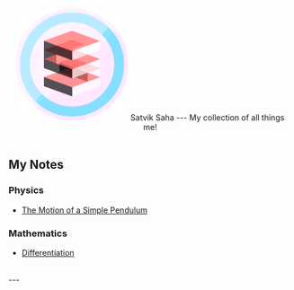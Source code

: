 <link href="https://file.myfontastic.com/kUVLXKmpzM24jFhpdaJJyT/icons.css" rel="stylesheet">
<link href="styles.css" rel="stylesheet">

<center>
	<img src="images/cube.png" alt="Cube" style="width: 200px;"/>
Satvik Saha
---
My collection of all things me!
</center>
<br>

## My Notes

### Physics
* [The Motion of a Simple Pendulum](physics/pendulum.html)

### Mathematics
* [Differentiation](math/differentiation.html)


<br>
---
<center>
	<a id="social" href="mailto:sahasatvik@gmail.com"><i class="icon icon-gmail"></i></a>
	<a id="social" href="https://www.quora.com/profile/Satvik-Saha"><i class="icon icon-quora"></i></a>
	<a id="social" href="https://medium.com/@sahasatvik"><i class="icon icon-medium"></i></a>
	<a id="social" href="https://github.com/sahasatvik/"><i class="icon icon-github"></i></a>
	<a id="social" href="http://stackoverflow.com/users/5589030/satvik-saha"><i class="icon icon-stack-overflow"></i></a>
	<a id="social" href="https://plus.google.com/u/0/114842405913299374026"><i class="icon icon-google-plus"></i></a>
	<a id="social" href="mailto:sahasatvik@outlook.com"><i class="icon icon-outlook"></i></a>
</center>